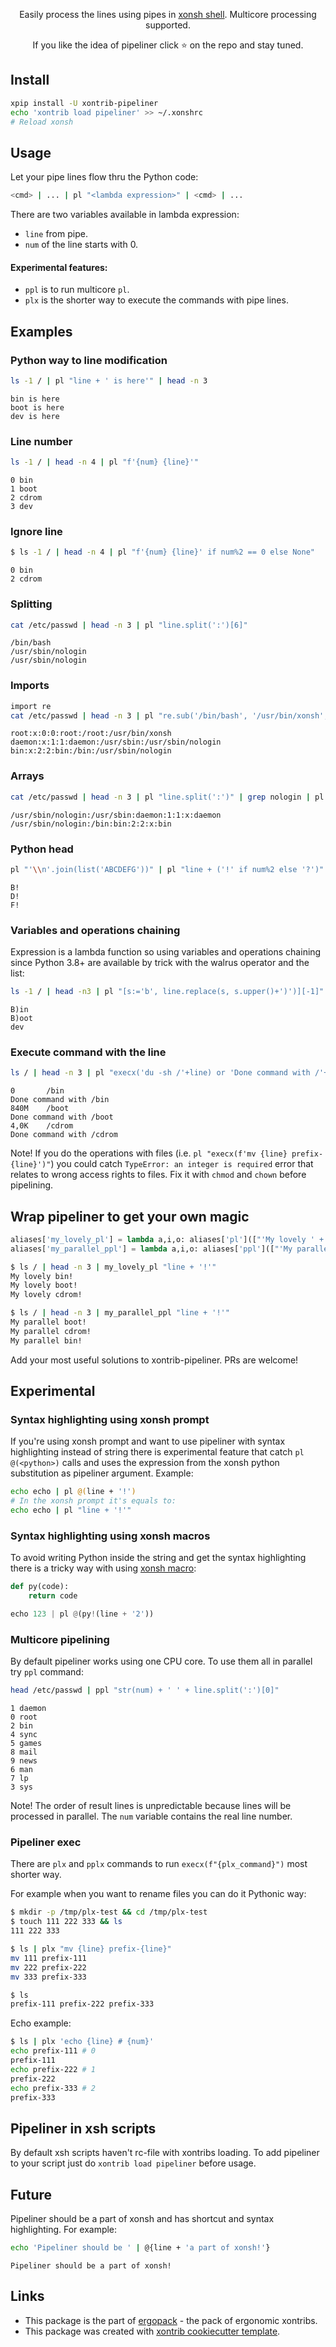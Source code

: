 <p align="center">  
Easily process the lines using pipes in <a href="https://xon.sh">xonsh shell</a>. Multicore processing supported.
</p>

<p align="center">  
If you like the idea of pipeliner click ⭐ on the repo and stay tuned.
</p>


## Install
```bash
xpip install -U xontrib-pipeliner
echo 'xontrib load pipeliner' >> ~/.xonshrc
# Reload xonsh
```

## Usage
Let your pipe lines flow thru the Python code:
```bash
<cmd> | ... | pl "<lambda expression>" | <cmd> | ...
```
There are two variables available in lambda expression:
* `line` from pipe.
* `num` of the line starts with 0.

#### Experimental features:
* `ppl` is to run multicore `pl`.
* `plx` is the shorter way to execute the commands with pipe lines.

## Examples

### Python way to line modification
```bash
ls -1 / | pl "line + ' is here'" | head -n 3
```
```
bin is here
boot is here
dev is here
```

### Line number
```bash
ls -1 / | head -n 4 | pl "f'{num} {line}'"
```
```
0 bin
1 boot
2 cdrom
3 dev
```

### Ignore line
```bash
$ ls -1 / | head -n 4 | pl "f'{num} {line}' if num%2 == 0 else None"
```
```
0 bin
2 cdrom
```

### Splitting
```bash
cat /etc/passwd | head -n 3 | pl "line.split(':')[6]"
```
```
/bin/bash
/usr/sbin/nologin
/usr/sbin/nologin
```

### Imports
```bash
import re
cat /etc/passwd | head -n 3 | pl "re.sub('/bin/bash', '/usr/bin/xonsh', line)"
```
```
root:x:0:0:root:/root:/usr/bin/xonsh
daemon:x:1:1:daemon:/usr/sbin:/usr/sbin/nologin
bin:x:2:2:bin:/bin:/usr/sbin/nologin
```

### Arrays
```bash
cat /etc/passwd | head -n 3 | pl "line.split(':')" | grep nologin | pl "':'.join(eval(line)[::-1])"
```
```
/usr/sbin/nologin:/usr/sbin:daemon:1:1:x:daemon
/usr/sbin/nologin:/bin:bin:2:2:x:bin
```

### Python head
```bash
pl "'\\n'.join(list('ABCDEFG'))" | pl "line + ('!' if num%2 else '?')" | grep '!'
```
```
B!
D!
F!
```

### Variables and operations chaining
Expression is a lambda function so using variables and operations chaining since Python 3.8+ are available by trick with the walrus operator and the list:
```bash
ls -1 / | head -n3 | pl "[s:='b', line.replace(s, s.upper()+')')][-1]"
```
```
B)in
B)oot
dev
```

### Execute command with the line
```bash
ls / | head -n 3 | pl "execx('du -sh /'+line) or 'Done command with /'+line"
```
```
0       /bin
Done command with /bin
840M    /boot
Done command with /boot
4,0K    /cdrom
Done command with /cdrom
```
Note! If you do the operations with files (i.e. `pl "execx(f'mv {line} prefix-{line}')"`) you could catch `TypeError: an integer is required` error that relates to wrong access rights to files. Fix it with `chmod` and `chown` before pipelining.

## Wrap pipeliner to get your own magic
```python
aliases['my_lovely_pl'] = lambda a,i,o: aliases['pl'](["'My lovely ' + "+a[0]], i, o)
aliases['my_parallel_ppl'] = lambda a,i,o: aliases['ppl'](["'My parallel ' + "+a[0]], i, o)
```
```bash
$ ls / | head -n 3 | my_lovely_pl "line + '!'"
My lovely bin!
My lovely boot!
My lovely cdrom!

$ ls / | head -n 3 | my_parallel_ppl "line + '!'"
My parallel boot!
My parallel cdrom!
My parallel bin!
```
Add your most useful solutions to xontrib-pipeliner. PRs are welcome!

## Experimental

### Syntax highlighting using xonsh prompt

If you're using xonsh prompt and want to use pipeliner with syntax highlighting instead of string there is experimental 
feature that catch `pl @(<python>)` calls and uses the expression from the xonsh python substitution as pipeliner argument.
Example:

```bash
echo echo | pl @(line + '!')
# In the xonsh prompt it's equals to:
echo echo | pl "line + '!'" 
```

### Syntax highlighting using xonsh macros
To avoid writing Python inside the string and get the syntax highlighting there is a tricky way with using [xonsh macro](https://xon.sh/tutorial_macros.html):
```python
def py(code):
    return code

echo 123 | pl @(py!(line + '2'))
```

### Multicore pipelining
By default pipeliner works using one CPU core. To use them all in parallel try `ppl` command:
```bash
head /etc/passwd | ppl "str(num) + ' ' + line.split(':')[0]"
```
```
1 daemon
0 root
2 bin
4 sync
5 games
8 mail
9 news
6 man
7 lp
3 sys
```
Note! The order of result lines is unpredictable because lines will be processed in parallel. 
The `num` variable contains the real line number. 

### Pipeliner exec
There are `plx` and `pplx` commands to run `execx(f"{plx_command}")` most shorter way.

For example when you want to rename files you can do it Pythonic way:
```bash
$ mkdir -p /tmp/plx-test && cd /tmp/plx-test
$ touch 111 222 333 && ls
111 222 333

$ ls | plx "mv {line} prefix-{line}"
mv 111 prefix-111
mv 222 prefix-222
mv 333 prefix-333

$ ls
prefix-111 prefix-222 prefix-333
```
Echo example:
```bash
$ ls | plx 'echo {line} # {num}'
echo prefix-111 # 0
prefix-111
echo prefix-222 # 1
prefix-222
echo prefix-333 # 2
prefix-333
```

## Pipeliner in xsh scripts
By default xsh scripts haven't rc-file with xontribs loading. To add pipeliner to your script just do `xontrib load pipeliner` before usage.

## Future

Pipeliner should be a part of xonsh and has shortcut and syntax highlighting. For example:
```bash
echo 'Pipeliner should be ' | @{line + 'a part of xonsh!'}
```
```
Pipeliner should be a part of xonsh!
```

## Links 
* This package is the part of [ergopack](https://github.com/anki-code/xontrib-ergopack) - the pack of ergonomic xontribs.
* This package was created with [xontrib cookiecutter template](https://github.com/xonsh/xontrib-cookiecutter).

